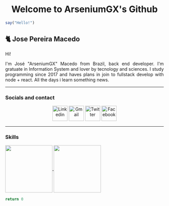 <h1 align="center">Welcome to ArseniumGX's Github </h1>

```ts
say("Hello!")
```

<link rel="preconnect" href="https://fonts.gstatic.com">
<link href="https://fonts.googleapis.com/css2?family=New+Tegomin&display=swap" rel="stylesheet"> 

## 🐈 **Jose Pereira Macedo**

<p>Hi!</p>
<p align="justify">I'm José "ArseniumGX" Macedo from Brazil, back end developer. I'm gratuate in Information System and lover by tecnology and sciences. I study programming  since 2017 and haves plans in join to fullstack develop with node + react. All the days i learn something news.
</p>

<hr>

### Socials and contact

<p align="center">
   <a href="https://www.linkedin.com/in/arseniumgx"><img width="48px" src="#" alt="Linkedin" /></a>
   <a href="mailto:8glibibag@relay.firefox.com"><img width="48px" src="#" alt="Gmail" /></a>
   <a href="https://twitter.com/arseniumgx"><img width="48px" src="#" alt="Twitter" /></a>
   <a href="https://www.facebook.com/arseniumgx"><img width="48px" src="#" alt="Facebook" /></a>
</p>


<hr>

### Skills

<a href="https://github.com/ArseniumGX">
  <img height=150px align="center" src="https://github-readme-stats.vercel.app/api?username=arseniumgx&show_icons=true&theme=midnight-purple&custom_title=ArseniumGX's+Github+stats" />
</a>
<a href="https://github.com/ArseniumGX">
  <img height=150px align="center" src="https://github-readme-stats.vercel.app/api/top-langs/?username=arseniumgx&layout=compact&theme=midnight-purple" />
</a>


```ts
return 0

```

<!---
ArseniumGX/ArseniumGX is a ✨ special ✨ repository because its `README.md` (this file) appears on your GitHub profile.
You can click the Preview link to take a look at your changes.
--->
